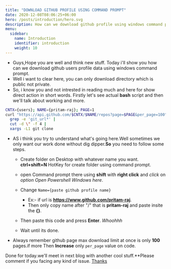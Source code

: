 ```yaml
---
title: "DOWNLOAD GITHUB PROFILE USING COMMAND PROMPT"
date: 2020-12-08T08:06:25+06:00
hero: /posts/introduction/hero.svg
description: How can we download github profile using windows command prompt?
menu:
  sidebar:
    name: Introduction
    identifier: introduction
    weight: 10
---
```


 - Guys,Hope you are well and think new stuff. Today i'll show you how can we download github users profile data using windows command prompt.
- Well i want to clear here, you can  only download directory which is public not private.
- So, i know you and not intrested in reading much and here for show direct action in short words. Firstly let's see actual **bash** script and then we'll talk about working and more.
```bash
CNTX={users}; NAME={pritam-raj}; PAGE=1
curl "https://api.github.com/$CNTX/$NAME/repos?page=$PAGE&per_page=100" |
  grep -e 'git_url*' |
  cut -d \" -f 4 |
  xargs -L1 git clone
```
- AS i think you try to understand what's going here.Well sometimes we only want our work done without dig dipper.**So** you need to  follow some steps.
  
     - Create folder on Desktop with whatever name you want. **ctrl+shift+N**   HotKey for create folder using command prompt.

     - open Command prompt there using **shift** with **right click** and *click* on *option* *Open Powershell Windows here*.
     - Change ```Name={paste github profile name}```
       -  Ex:- if url is **https://www.github.com/pritam-raj**.
       -  Then only copy name after "/" that is **pritam-raj** and paste insite the **{}**.
  -  Then paste this code and press **Enter**. *Whoohhh*
  -  Wait until its done.
- Always remember github page max download limit at once is only **100** pages.if more Then **Increase** only ```per_page``` value on code.
  
Done for today.we'll meet in next blog with another cool stuff.**Please comment if you  facing any kind of issue. [Thanks](https://pritam-raj.github.io)

